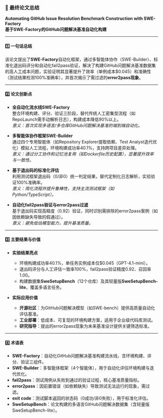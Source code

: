 ### 📄 最终论文总结

**Automating GitHub Issue Resolution Benchmark Construction with SWE-Factory**  
**基于SWE-Factory的GitHub问题解决基准自动化构建**

---

#### 1️⃣ 一句话总结

该论文提出了**SWE-Factory**自动化框架，通过多智能体协作（SWE-Builder）、标准化退出码评分和自动化fail2pass验证，解决了构建GitHub问题解决基准数据集的高人工成本问题，实验证明其显著提升了效率（单例成本$0.045）和准确性（测试结果检测100%准确率），并首次揭示了需过滤的**error2pass现象**。

---

#### 2️⃣ 论文创新点

- **全自动化流水线SWE-Factory**  
  整合环境构建、评分、验证三阶段，替代传统人工密集型流程（如RepoLaunch需手动解析日志），构建成本降低90%以上。  
  *意义：首次实现多语言/多仓库GitHub问题解决基准的端到端自动化。*

- **多智能体协作框架SWE-Builder**  
  通过四个专用智能体（如Repository Explorer提取依赖、Test Analyst迭代优化）模拟人工流程，环境构建成功率40.1%，支持跨项目差异处理。  
  *意义：通过分工协作和记忆池复用（如Dockerfile历史配置），显著提升效率与一致性。*

- **基于退出码的标准化评估**  
  利用测试框架退出码（0/非0）统一判定结果，替代定制化日志解析，实验验证100%准确率。  
  *意义：简化流程并提升鲁棒性，支持主流测试框架（如Python/TypeScript）。*

- **自动化fail2pass验证与error2pass过滤**  
  基于退出码实现高精度（0.92）验证，同时识别需排除的error2pass案例（如因依赖缺失导致的假通过）。  
  *意义：避免低估模型能力，提升基准质量。*

---

#### 3️⃣ 主要结果与价值

* **实验结果亮点**  
  - 环境构建成功率40.1%，单任务实例成本仅$0.045（GPT-4.1-mini）。  
  - 退出码评分与人工评估一致率100%，fail2pass验证精度0.92、召回率1.00。  
  - 构建数据集**SweSetupBench**（12个仓库）及其轻量版**SweSetupBench-lite**，覆盖多语言任务。  

* **实际应用价值**  
  - **开源社区**：为GitHub问题解决模型（如SWE-bench）提供高质量自动化评估基准。  
  - **工业部署**：低成本、可复现的环境构建方案，适用于企业级代码库测试。  
  - **研究指导**：提出的error2pass现象为未来基准设计提供关键筛选标准。  

---

#### 4️⃣ 术语表

* **SWE-Factory**：自动化GitHub问题解决基准构建流水线，含环境构建、评分、验证三组件。  
* **SWE-Builder**：多智能体框架（4个智能体），用于自动化评估环境构建与迭代优化。  
* **fail2pass**：测试用例从失败到通过的验证过程，核心基准质量指标。  
* **error2pass**：因前置错误（如依赖缺失）导致测试无法运行的现象，需过滤。  
* **exit code**：测试脚本返回的状态码（0成功/非0失败），用于标准化评估。  
* **SweSetupBench**：论文构建的多语言GitHub问题解决数据集（含轻量版SweSetupBench-lite）。